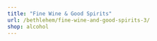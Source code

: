 ```yaml
---
title: "Fine Wine & Good Spirits"
url: /bethlehem/fine-wine-and-good-spirits-3/
shop: alcohol
---
```

